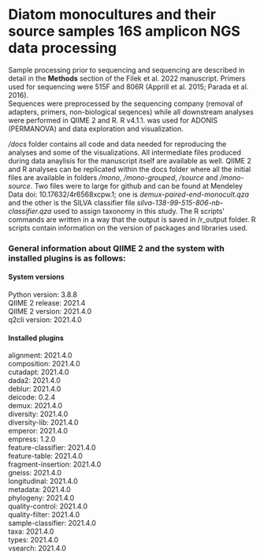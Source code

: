 # Diatom monocultures and their source samples 16S amplicon NGS data processing
Sample processing prior to sequencing and sequencing are described in detail in the **Methods** section of the Filek et al. 2022 manuscript. Primers used for sequencing were 515F and 806R (Apprill et al. 2015; Parada et al. 2016).  
Sequences were preprocessed by the sequencing company (removal of adapters, primers, non-biological seqences) while all downstream analyses were performed in QIIME 2 and R. R v4.1.1. was used for ADONIS (PERMANOVA) and data exploration and visualization.  
  
*/docs* folder contains all code and data needed for reproducing the analyses and some of the visualizations. All intermediate files produced during data anaylisis for the manuscript itself are available as well. QIIME 2 and R analyses can be replicated within the docs folder where all the initial files are available in folders */mono*, */mono-grouped*, */source* and */mono-source*. Two files were to large for github and can be found at Mendeley Data doi: 10.17632/4r6568xcpw.1; one is *demux-paired-end-monocult.qza* and the other is the SILVA classifier file *silva-138-99-515-806-nb-classifier.qza* used to assign taxonomy in this study.
The R scripts' commands are written in a way that the output is saved in /r_output folder. R scripts contain information on the version of packages and libraries used.

### General information about QIIME 2 and the system with installed plugins is as follows:
#### System versions
Python version: 3.8.8  
QIIME 2 release: 2021.4  
QIIME 2 version: 2021.4.0  
q2cli version: 2021.4.0  
#### Installed plugins
alignment: 2021.4.0  
composition: 2021.4.0  
cutadapt: 2021.4.0  
dada2: 2021.4.0  
deblur: 2021.4.0  
deicode: 0.2.4  
demux: 2021.4.0  
diversity: 2021.4.0  
diversity-lib: 2021.4.0  
emperor: 2021.4.0  
empress: 1.2.0  
feature-classifier: 2021.4.0  
feature-table: 2021.4.0  
fragment-insertion: 2021.4.0  
gneiss: 2021.4.0  
longitudinal: 2021.4.0  
metadata: 2021.4.0  
phylogeny: 2021.4.0  
quality-control: 2021.4.0  
quality-filter: 2021.4.0  
sample-classifier: 2021.4.0  
taxa: 2021.4.0  
types: 2021.4.0  
vsearch: 2021.4.0  
